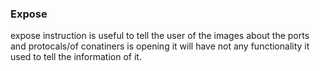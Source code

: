 ### Expose

expose instruction is useful
to tell the
user of the images about the ports and protocals/of conatiners is opening it will have not any functionality it used to tell the information of it.
